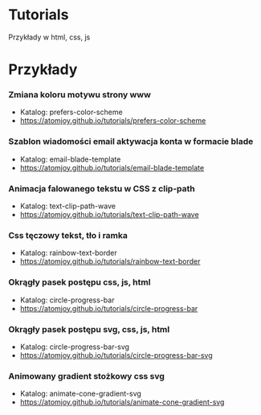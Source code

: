 # Tutorials
Przykłady w html, css, js

# Przykłady

### Zmiana koloru motywu strony www 
- Katalog: prefers-color-scheme 
- https://atomjoy.github.io/tutorials/prefers-color-scheme

### Szablon wiadomości email aktywacja konta w formacie blade
- Katalog: email-blade-template
- https://atomjoy.github.io/tutorials/email-blade-template

### Animacja falowanego tekstu w CSS z clip-path
- Katalog: text-clip-path-wave
- https://atomjoy.github.io/tutorials/text-clip-path-wave

### Css tęczowy tekst, tło i ramka
- Katalog: rainbow-text-border
- https://atomjoy.github.io/tutorials/rainbow-text-border

### Okrągły pasek postępu css, js, html
- Katalog: circle-progress-bar
- https://atomjoy.github.io/tutorials/circle-progress-bar


### Okrągły pasek postępu svg, css, js, html
- Katalog: circle-progress-bar-svg
- https://atomjoy.github.io/tutorials/circle-progress-bar-svg

### Animowany gradient stożkowy css svg
- Katalog: animate-cone-gradient-svg
- https://atomjoy.github.io/tutorials/animate-cone-gradient-svg
